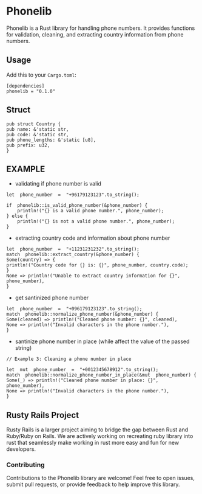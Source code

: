  # Phonelib
 
Phonelib is a Rust library for handling phone numbers. It provides functions for validation, cleaning, and extracting country information from phone numbers.

## Usage
Add this to your `Cargo.toml`:
~~~
[dependencies]
phonelib = "0.1.0"
~~~
## Struct
~~~
pub struct Country {
pub name: &'static str,
pub code: &'static str,
pub phone_lengths: &'static [u8],
pub prefix: u32,
}

~~~
## EXAMPLE

 - validating if phone number is valid 

~~~
let  phone_number  =  "+96179123123".to_string();

if  phonelib::is_valid_phone_number(&phone_number) {
	println!("{} is a valid phone number.", phone_number);
} else {
	println!("{} is not a valid phone number.", phone_number);
}
~~~
- extracting country code and information about phone number
~~~
let  phone_number  =  "+11231231232".to_string();
match  phonelib::extract_country(&phone_number) {
Some(country) => {
println!("Country code for {} is: {}", phone_number, country.code);
}
None => println!("Unable to extract country information for {}", phone_number),
}
~~~
- get santinized phone number 
~~~
let  phone_number  =  "+096179123123".to_string();
match  phonelib::normalize_phone_number(&phone_number) {
Some(cleaned) => println!("Cleaned phone number: {}", cleaned),
None => println!("Invalid characters in the phone number."),
}
~~~
- santinize phone number in place (while affect the value of the passed string)
~~~
// Example 3: Cleaning a phone number in place

let  mut  phone_number  =  "+0012345678912".to_string();
match  phonelib::normalize_phone_number_in_place(&mut  phone_number) {
Some(_) => println!("Cleaned phone number in place: {}", phone_number),
None => println!("Invalid characters in the phone number."),
}
~~~

## Rusty Rails Project

Rusty Rails is a larger project aiming to bridge the gap between Rust and Ruby/Ruby on Rails. We are actively working on recreating ruby library into rust that seamlessly make working in rust more easy and fun for new developers.

### Contributing

Contributions to the Phonelib library are welcome! Feel free to open issues, submit pull requests, or provide feedback to help improve this library.